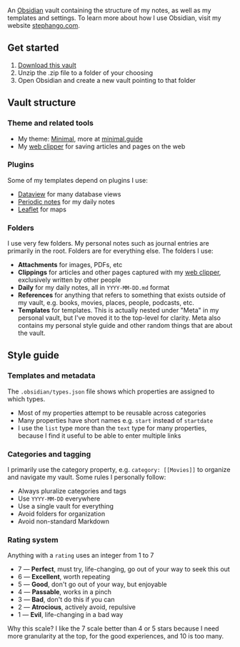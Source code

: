 An [Obsidian](https://obsidian.md/) vault containing the structure of my notes, as well as my templates and settings. To learn more about how I use Obsidian, visit my website [stephango.com](https://stephango.com/topics/obsidian/).

## Get started

1. [Download this vault](https://github.com/kepano/kepano-obsidian/archive/refs/heads/main.zip)
2. Unzip the .zip file to a folder of your choosing
3. Open Obsidian and create a new vault pointing to that folder

## Vault structure

### Theme and related tools

- My theme: [Minimal](https://github.com/kepano/obsidian-minimal), more at [minimal.guide](https://minimal.guide)
- My [web clipper](https://stephango.com/obsidian-web-clipper) for saving articles and pages on the web

### Plugins

Some of my templates depend on plugins I use:

- [Dataview](https://github.com/blacksmithgu/obsidian-dataview) for many database views
- [Periodic notes](https://github.com/liamcain/obsidian-periodic-notes) for my daily notes
- [Leaflet](https://github.com/javalent/obsidian-leaflet) for maps

### Folders

I use very few folders. My personal notes such as journal entries are primarily in the root. Folders are for everything else. The folders I use:

- **Attachments** for images, PDFs, etc
- **Clippings** for articles and other pages captured with my [web clipper](https://stephango.com/obsidian-web-clipper), exclusively written by other people
- **Daily** for my daily notes, all in `YYYY-MM-DD.md` format
- **References** for anything that refers to something that exists outside of my vault, e.g. books, movies, places, people, podcasts, etc.
- **Templates** for templates. This is actually nested under "Meta" in my personal vault, but I've moved it to the top-level for clarity. Meta also contains my personal style guide and other random things that are about the vault.

## Style guide
### Templates and metadata

The `.obsidian/types.json` file shows which properties are assigned to which types. 

- Most of my properties attempt to be reusable across categories
- Many properties have short names e.g. `start` instead of `startdate`
- I use the `list` type more than the `text` type for many properties, because I find it useful to be able to enter multiple links

### Categories and tagging

I primarily use the category property, e.g. `category: [[Movies]]` to organize and navigate my vault. Some rules I personally follow:

- Always pluralize categories and tags
- Use `YYYY-MM-DD` everywhere
- Use a single vault for everything
- Avoid folders for organization
- Avoid non-standard Markdown

### Rating system

Anything with a `rating` uses an integer from 1 to 7

  - 7 — **Perfect**, must try, life-changing, go out of your way to seek this out
  - 6 — **Excellent**, worth repeating
  - 5 — **Good**, don't go out of your way, but enjoyable
  - 4 — **Passable**, works in a pinch
  - 3 — **Bad**, don't do this if you can
  - 2 — **Atrocious**, actively avoid, repulsive
  - 1 — **Evil**, life-changing in a bad way

Why this scale? I like the 7 scale better than 4 or 5 stars because I need more granularity at the top, for the good experiences, and 10 is too many.
